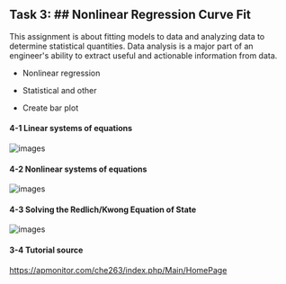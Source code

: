## Task 3: ##  Nonlinear Regression Curve Fit

This assignment is about fitting models to data and analyzing data to determine statistical quantities. Data analysis is a major part of an engineer's ability to extract useful and actionable information from data.

* Nonlinear regression

* Statistical and other 

* Create bar plot


#### 4-1 Linear systems of equations

![images](3.1_Solving_LinearEq.ipynb)



#### 4-2 Nonlinear systems of equations

![images](images/f_solve_NonlinerEq.png)


#### 4-3 Solving the Redlich/Kwong Equation of State

![images](images/Redlich_Kong_Eq.png)

#### 3-4 Tutorial source
https://apmonitor.com/che263/index.php/Main/HomePage
